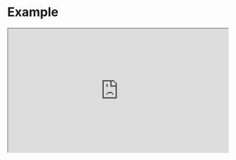 # Example

<iframe src="https://stackblitz.com/github/flamrdevs/klass/tree/main/examples/preact-tailwindcss-daisy-ui?embed=1&view=preview&file=src%2FApp.tsx" style="width: 100%; aspect-ratio: 16/9;"></iframe>
